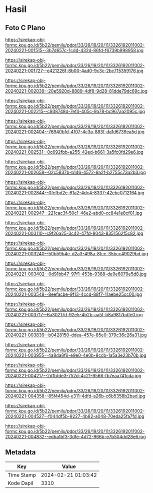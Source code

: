 # Hasil

## Foto C Plano

https://sirekap-obj-formc.kpu.go.id/5b22/pemilu/pdpr/33/26/19/20/11/3326192011002-20240221-001515--3b7d657c-1cd4-432d-86fd-f6739b998958.jpg

https://sirekap-obj-formc.kpu.go.id/5b22/pemilu/pdpr/33/26/19/20/11/3326192011002-20240221-001727--e421226f-8b00-4ad0-9c3c-2bc715359176.jpg

https://sirekap-obj-formc.kpu.go.id/5b22/pemilu/pdpr/33/26/19/20/11/3326192011002-20240221-002039--20e5920d-8889-4df8-9d28-81dde79dc69c.jpg

https://sirekap-obj-formc.kpu.go.id/5b22/pemilu/pdpr/33/26/19/20/11/3326192011002-20240221-002215--c938748d-7ef4-405c-9a78-bc967aa2095c.jpg

https://sirekap-obj-formc.kpu.go.id/5b22/pemilu/pdpr/33/26/19/20/11/3326192011002-20240221-002404--76940bfd-4f07-4c3a-883f-da1d6739ea5d.jpg

https://sirekap-obj-formc.kpu.go.id/5b22/pemilu/pdpr/33/26/19/20/11/3326192011002-20240221-002531--0c692fbb-a255-42ed-b661-3a5fc0fd29e6.jpg

https://sirekap-obj-formc.kpu.go.id/5b22/pemilu/pdpr/33/26/19/20/11/3326192011002-20240221-002658--02c5837b-b146-4572-9a2f-b2755c73a2b3.jpg

https://sirekap-obj-formc.kpu.go.id/5b22/pemilu/pdpr/33/26/19/20/11/3326192011002-20240221-002844--0fefbd2e-61a2-4dc4-8337-42ebc0712164.jpg

https://sirekap-obj-formc.kpu.go.id/5b22/pemilu/pdpr/33/26/19/20/11/3326192011002-20240221-002947--221cac3f-50c1-46e2-abd0-cc84e1e8cf01.jpg

https://sirekap-obj-formc.kpu.go.id/5b22/pemilu/pdpr/33/26/19/20/11/3326192011002-20240221-003110--c9f26a25-3c42-47fd-8043-8351562f5c82.jpg

https://sirekap-obj-formc.kpu.go.id/5b22/pemilu/pdpr/33/26/19/20/11/3326192011002-20240221-003240--50b59b4e-d2a3-498a-8fce-35bcc49029bd.jpg

https://sirekap-obj-formc.kpu.go.id/5b22/pemilu/pdpr/33/26/19/20/11/3326192011002-20240221-003402--0d91bb47-97f1-453b-9388-de9e6079e5d8.jpg

https://sirekap-obj-formc.kpu.go.id/5b22/pemilu/pdpr/33/26/19/20/11/3326192011002-20240221-003548--8eefacbe-9f13-4ccd-88f7-11aebe25cc00.jpg

https://sirekap-obj-formc.kpu.go.id/5b22/pemilu/pdpr/33/26/19/20/11/3326192011002-20240221-003717--6a30217d-92e5-4b2b-aa5f-b8a9817bdfe0.jpg

https://sirekap-obj-formc.kpu.go.id/5b22/pemilu/pdpr/33/26/19/20/11/3326192011002-20240221-003839--b0428150-ddea-457e-85e0-379c36c26a31.jpg

https://sirekap-obj-formc.kpu.go.id/5b22/pemilu/pdpr/33/26/19/20/11/3326192011002-20240221-003955--4a8da8f6-e9e0-4e0b-8ccb-1a5a3e23b70b.jpg

https://sirekap-obj-formc.kpu.go.id/5b22/pemilu/pdpr/33/26/19/20/11/3326192011002-20240221-004217--2d1bfde3-752d-4c21-9566-fb7eaa741cda.jpg

https://sirekap-obj-formc.kpu.go.id/5b22/pemilu/pdpr/33/26/19/20/11/3326192011002-20240221-004358--85f4454d-e311-4dfd-a26b-c6b5358b2bad.jpg

https://sirekap-obj-formc.kpu.go.id/5b22/pemilu/pdpr/33/26/19/20/11/3326192011002-20240221-004527--f044df5b-9227-4b82-a048-70eda25fa7fd.jpg

https://sirekap-obj-formc.kpu.go.id/5b22/pemilu/pdpr/33/26/19/20/11/3326192011002-20240221-004832--edba1bf3-3dfe-4d72-966b-e7b504dd28e6.jpg


## Metadata

| Key        | Value               |
| ---------- | ------------------- |
| Time Stamp | 2024-02-21 01:03:42 |
| Kode Dapil | 3310                |



